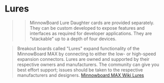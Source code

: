 Lures
==
> > MinnowBoard Lure Daughter cards are provided separately. They can be custom developed to expose features and interfaces as required for developer applications. They are “stackable” up to a depth of four devices.

> Breakout boards called "Lures" expand functionality of the MinnowBoard MAX by connecting to either the low- or high-speed expansion connectors. Lures are owned and supported by their respective owners and manufacturers. The community can give you best effort support; issues should be taken to the respective manufacturers and designers. [Minnowboard MAX Wiki Lures](http://wiki.minnowboard.org/Lures)

